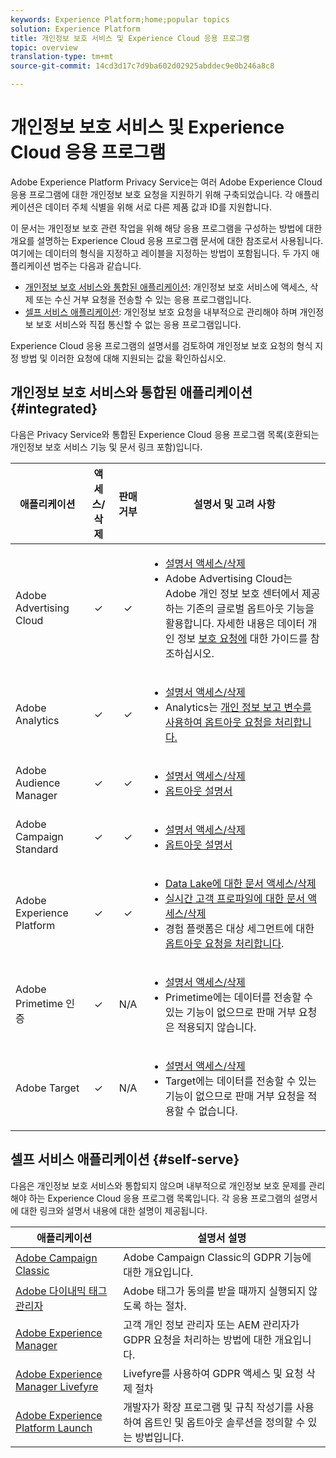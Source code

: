 ```yaml
---
keywords: Experience Platform;home;popular topics
solution: Experience Platform
title: 개인정보 보호 서비스 및 Experience Cloud 응용 프로그램
topic: overview
translation-type: tm+mt
source-git-commit: 14cd3d17c7d9ba602d02925abddec9e0b246a8c8

---
```



# 개인정보 보호 서비스 및 Experience Cloud 응용 프로그램

Adobe Experience Platform Privacy Service는 여러 Adobe Experience Cloud 응용 프로그램에 대한 개인정보 보호 요청을 지원하기 위해 구축되었습니다. 각 애플리케이션은 데이터 주체 식별을 위해 서로 다른 제품 값과 ID를 지원합니다.

이 문서는 개인정보 보호 관련 작업을 위해 해당 응용 프로그램을 구성하는 방법에 대한 개요를 설명하는 Experience Cloud 응용 프로그램 문서에 대한 참조로서 사용됩니다. 여기에는 데이터의 형식을 지정하고 레이블을 지정하는 방법이 포함됩니다. 두 가지 애플리케이션 범주는 다음과 같습니다.

* [개인정보 보호 서비스와 통합된 애플리케이션](#integrated): 개인정보 보호 서비스에 액세스, 삭제 또는 수신 거부 요청을 전송할 수 있는 응용 프로그램입니다.
* [셀프 서비스 애플리케이션](#self-serve): 개인정보 보호 요청을 내부적으로 관리해야 하며 개인정보 보호 서비스와 직접 통신할 수 없는 응용 프로그램입니다.

Experience Cloud 응용 프로그램의 설명서를 검토하여 개인정보 보호 요청의 형식 지정 방법 및 이러한 요청에 대해 지원되는 값을 확인하십시오.

## 개인정보 보호 서비스와 통합된 애플리케이션 {#integrated}

다음은 Privacy Service와 통합된 Experience Cloud 응용 프로그램 목록(호환되는 개인정보 보호 서비스 기능 및 문서 링크 포함)입니다.

| 애플리케이션 | 액세스/삭제 | 판매 거부 | 설명서 및 고려 사항 |
--- | :---: | :---: | ---
| Adobe Advertising Cloud | ✓ | ✓ | <ul><li>[설명서 액세스/삭제](https://docs.adobe.com/content/help/en/advertising-cloud/all/privacy/ad-cloud-gdpr.html) </li><li>Adobe Advertising Cloud는 Adobe 개인 정보 보호 센터에서 제공하는 기존의 글로벌 옵트아웃 기능을 활용합니다. 자세한 내용은 데이터 개인 정보 [보호 요청에](https://docs.adobe.com/content/help/ko-KR/audience-manager/user-guide/overview/data-privacy/data-privacy-requests.html#opt-out-requests) 대한 가이드를 참조하십시오.</li></ul> |
| Adobe Analytics | ✓ | ✓ | <ul><li>[설명서 액세스/삭제](https://docs.adobe.com/content/help/en/analytics/admin/data-governance/an-gdpr-overview.html)</li><li>Analytics는 [개인 정보 보고 변수를 사용하여 옵트아웃 요청을 처리합니다.](https://docs.adobe.com/content/help/ko-KR/analytics/admin/data-governance/consent-variables.html)</li></ul> |
| Adobe Audience Manager | ✓ | ✓ | <ul><li>[설명서 액세스/삭제](https://docs.adobe.com/content/help/ko-KR/audience-manager/user-guide/overview/data-privacy/data-privacy-requests.html)</li><li>[옵트아웃 설명서](https://docs.adobe.com/content/help/en/audience-manager/user-guide/features/declared-ids.html)</li></ul> |
| Adobe Campaign Standard | ✓ | ✓ | <ul><li>[설명서 액세스/삭제](https://docs.campaign.adobe.com/doc/standard/getting_started/en/ACS_GDPR.html)</li><li>[옵트아웃 설명서](../segmentation/honoring-opt-outs.md)</li></ul> |
| Adobe Experience Platform | ✓ | ✓ | <ul><li>[Data Lake에 대한 문서 액세스/삭제](../catalog/privacy.md)</li><li>[실시간 고객 프로파일에 대한 문서 액세스/삭제](../profile/privacy.md)</li><li>경험 플랫폼은 대상 세그먼트에 대한 [옵트아웃 요청을 처리합니다](../segmentation/honoring-opt-outs.md).</li></ul> |
| Adobe Primetime 인증 | ✓ | N/A | <ul><li>[설명서 액세스/삭제](http://tve.helpdocsonline.com/how-to-make-a-privacy-request)</li><li>Primetime에는 데이터를 전송할 수 있는 기능이 없으므로 판매 거부 요청은 적용되지 않습니다.</li></ul> |
| Adobe Target | ✓ | N/A | <ul><li>[설명서 액세스/삭제](https://docs.adobe.com/content/help/ko-KR/target/using/implement-target/before-implement/privacy/cmp-privacy-and-general-data-protection-regulation.html)</li><li>Target에는 데이터를 전송할 수 있는 기능이 없으므로 판매 거부 요청을 적용할 수 없습니다.</li></ul> |

<!-- (To include once access/delete documentation is available)
Adobe Customer Attributes (CRS) | ✓ | N/A | <ul><li>Customer Attributes does not have the capability to transfer data, therefore opt-out-of-sale requests are not applicable.</li></ul>
-->

## 셀프 서비스 애플리케이션 {#self-serve}

다음은 개인정보 보호 서비스와 통합되지 않으며 내부적으로 개인정보 보호 문제를 관리해야 하는 Experience Cloud 응용 프로그램 목록입니다. 각 응용 프로그램의 설명서에 대한 링크와 설명서 내용에 대한 설명이 제공됩니다.

| 애플리케이션 | 설명서 설명 |
| ------- | ----------- |
| [Adobe Campaign Classic](https://docs.campaign.adobe.com/doc/AC/getting_started/EN/ACC_GDPR.html) | Adobe Campaign Classic의 GDPR 기능에 대한 개요입니다. |
| [Adobe 다이내믹 태그 관리자](https://docs.adobe.com/content/help/en/dtm/using/tools/opt-in.html) | Adobe 태그가 동의를 받을 때까지 실행되지 않도록 하는 절차. |
| [Adobe Experience Manager](https://helpx.adobe.com/experience-manager/6-4/managing/using/gdpr-compliance.html) | 고객 개인 정보 관리자 또는 AEM 관리자가 GDPR 요청을 처리하는 방법에 대한 개요입니다. |
| [Adobe Experience Manager Livefyre](https://docs.adobe.com/content/help/en/livefyre/using/settings-other/privacy-requests/c-gdpr-compliance.html) | Livefyre를 사용하여 GDPR 액세스 및 요청 삭제 절차 |
| [Adobe Experience Platform Launch](https://docs.adobelaunch.com/client-side-information/deploy-javascript-tags-to-opt-in-to-launch) | 개발자가 확장 프로그램 및 규칙 작성기를 사용하여 옵트인 및 옵트아웃 솔루션을 정의할 수 있는 방법입니다. |
